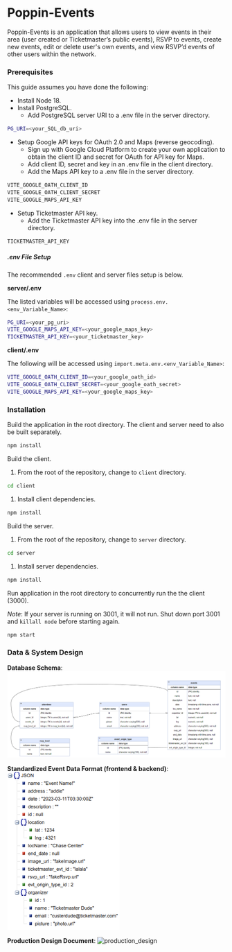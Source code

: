 # Poppin-Events
Poppin-Events is an application that allows users to view events in their area (user created or Ticketmaster’s public events), RSVP to events, create new events, edit or delete user's own events, and view RSVP’d events of other users within the network.

### Prerequisites
This guide assumes you have done the following:
* Install Node 18.
* Install PostgreSQL.
  * Add PostgreSQL server URI to a .env file in the server directory.
```sh
PG_URI=<your_SQL_db_uri>
```
* Setup Google API keys for OAuth 2.0 and Maps (reverse geocoding).
  * Sign up with Google Cloud Platform to create your own application to obtain the client ID and secret for OAuth for API key for Maps.
  * Add client ID, secret and key in an .env file in the client directory.
   * Add the Maps API key to a .env file in the server directory.
```sh 
VITE_GOOGLE_OATH_CLIENT_ID
VITE_GOOGLE_OATH_CLIENT_SECRET
VITE_GOOGLE_MAPS_API_KEY
```
  

* Setup Ticketmaster API key.
  * Add the Ticketmaster API key into the .env file in the server directory.
```sh
TICKETMASTER_API_KEY
```

##### .env File Setup

The recommended `.env` client and server files setup is below. 

**server/.env**

The listed variables will be accessed using `process.env.<env_Variable_Name>`:
```sh
PG_URI=<your_pg_uri>
VITE_GOOGLE_MAPS_API_KEY=<your_google_maps_key>
TICKETMASTER_API_KEY=<your_ticketmaster_key>
```

**client/.env**

The following will be accessed using `import.meta.env.<env_Variable_Name>`:
```sh
VITE_GOOGLE_OATH_CLIENT_ID=<your_google_oath_id>
VITE_GOOGLE_OATH_CLIENT_SECRET=<your_google_oath_secret>
VITE_GOOGLE_MAPS_API_KEY=<your_google_maps_key>
```

### Installation
Build the application in the root directory. The client and server need to also be built separately. 
```sh
npm install
```
Build the client.
1. From the root of the repository, change to `client` directory.
```sh
cd client
```

1. Install client dependencies.
```sh
npm install
```

Build the server.
1. From the root of the repository, change to `server` directory.
```sh
cd server
```

1. Install server dependencies.
```sh
npm install
```

Run application in the root directory to concurrently run the the client (3000). 

*Note*: If your server is running on 3001, it will not run. Shut down port 3001 and `killall node` before starting again.
```sh
npm start
```

### Data & System Design

**Database Schema**: 
![pg_schema](/docs/schema.png)

**Standardized Event Data Format (frontend & backend)**:
![event_data_format](/docs/eventDataFormat.png)

**Production Design Document**:
![production_design](/link_to_be_added)
